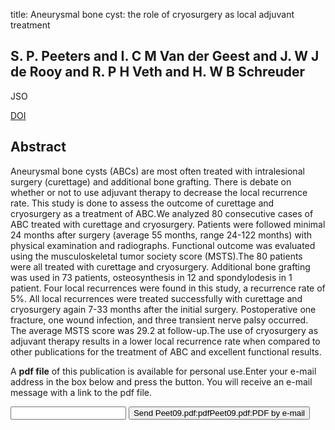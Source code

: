 title: Aneurysmal bone cyst: the role of cryosurgery as local adjuvant treatment

## S. P. Peeters and I. C M Van der Geest and J. W J de Rooy and R. P H Veth and H. W B Schreuder
JSO

<a href="https://doi.org/10.1002/jso.21410">DOI</a>

## Abstract
Aneurysmal bone cysts (ABCs) are most often treated with intralesional surgery (curettage) and additional bone grafting. There is debate on whether or not to use adjuvant therapy to decrease the local recurrence rate. This study is done to assess the outcome of curettage and cryosurgery as a treatment of ABC.We analyzed 80 consecutive cases of ABC treated with curettage and cryosurgery. Patients were followed minimal 24 months after surgery (average 55 months, range 24-122 months) with physical examination and radiographs. Functional outcome was evaluated using the musculoskeletal tumor society score (MSTS).The 80 patients were all treated with curettage and cryosurgery. Additional bone grafting was used in 73 patients, osteosynthesis in 12 and spondylodesis in 1 patient. Four local recurrences were found in this study, a recurrence rate of 5%. All local recurrences were treated successfully with curettage and cryosurgery again 7-33 months after the initial surgery. Postoperative one fracture, one wound infection, and three transient nerve palsy occurred. The average MSTS score was 29.2 at follow-up.The use of cryosurgery as adjuvant therapy results in a lower local recurrence rate when compared to other publications for the treatment of ABC and excellent functional results.

A <b>pdf file</b> of this publication is available for personal use.Enter your e-mail address in the box below and press the button. You will receive an e-mail message with a link to the pdf file.
<form action="sender.php">  <input type="text" name="email">  <input type="submit" value="Send Peet09.pdf:pdfPeet09.pdf:PDF by e-mail"></form>